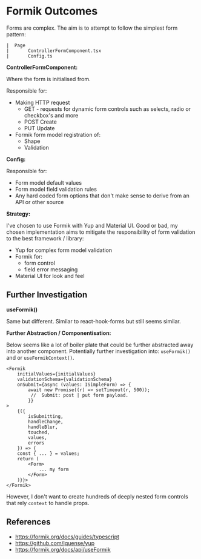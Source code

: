 # Formik Outcomes

Forms are complex. The aim is to attempt to follow the simplest form pattern:

```
|  Page
|       ControllerFormComponent.tsx
|       Config.ts
```

**ControllerFormComponent:**

Where the form is initialised from.

Responsible for:

- Making HTTP request
    - GET - requests for dynamic form controls such as selects, radio or checkbox's and more
    - POST  Create
    - PUT   Update
- Formik form model registration of:
    - Shape
    - Validation

**Config:**

Responsible for:

- Form model default values
- Form model field validation rules
- Any hard coded form options that don't make sense to derive from an API or other source

**Strategy:**

I've chosen to use Formik with Yup and Material UI. Good or bad, my chosen implementation aims to mitigate the responsibility of form validation to the best framework / library:

- Yup for complex form model validation
- Formik for:
    - form control
    - field error messaging
- Material UI for look and feel

## Further Investigation

**useFormik()**

Same but different. Similar to react-hook-forms but still seems similar.

**Further Abstraction / Componentisation:**

Below seems like a lot of boiler plate that could be further abstracted away into another component. Potentially further investigation into: `useFormik()` and or `useFormikContext()`.


```tsx
<Formik
    initialValues={initialValues}
    validationSchema={validationSchema}
    onSubmit={async (values: ISimpleForm) => {
        await new Promise((r) => setTimeout(r, 500));
         //  Submit: post | put form payload.
        }}
>
    {({
        isSubmitting,
        handleChange,
        handleBlur,
        touched,
        values,
        errors
    }) => {
    const { ... } = values;
    return (
        <Form>
            ... my form
        </Form>
    )}}>
</Formik>
```

However, I don't want to create hundreds of deeply nested form controls that rely `context` to handle props.  

## References

- https://formik.org/docs/guides/typescript
- https://github.com/jquense/yup
- https://formik.org/docs/api/useFormik